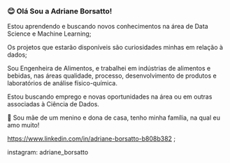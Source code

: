 ### 😊 Olá Sou a Adriane Borsatto!

Estou aprendendo e buscando novos conhecimentos na área de Data Science e Machine Learning;

Os projetos que estarão disponíveis são curiosidades minhas em relação à dados;

Sou Engenheira de Alimentos, e trabalhei em indústrias de alimentos e bebidas, nas áreas qualidade, processo, desenvolvimento de produtos e laboratórios de análise físico-química.

Estou buscando emprego e novas oportunidades na área ou em outras associadas à Ciência de Dados.

💖 Sou mãe de um menino e dona de casa, tenho minha família, na qual eu amo muito!

https://www.linkedin.com/in/adriane-borsatto-b808b382 ;

instagram: adriane_borsatto

